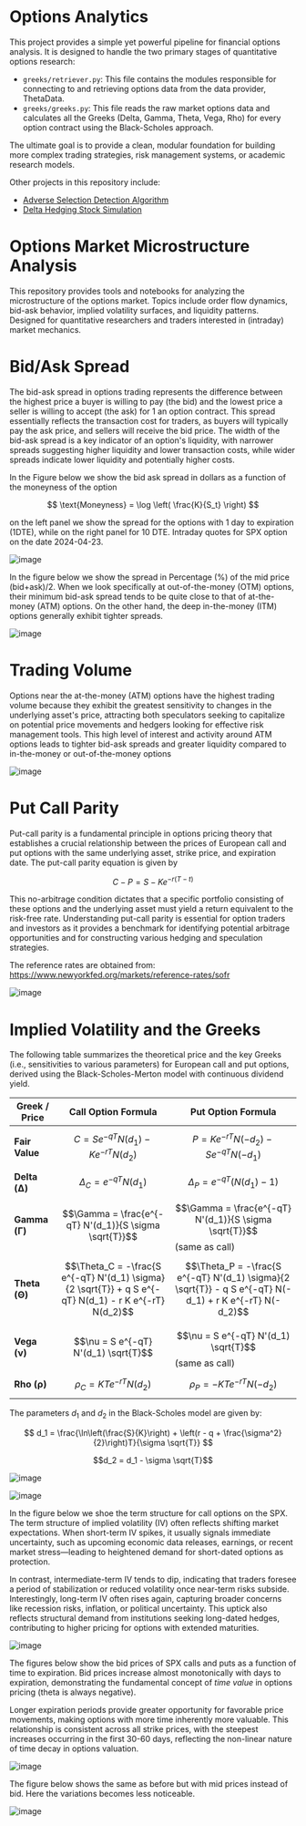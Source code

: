 # Options Analytics

This project provides a simple yet powerful pipeline for financial options analysis. It is designed to handle the two primary stages of quantitative options research:
- `greeks/retriever.py`: This file contains the modules responsible for connecting to and retrieving options data from the data provider, ThetaData.
- `greeks/greeks.py`: This file reads the raw market options data and calculates all the Greeks (Delta, Gamma, Theta, Vega, Rho) for every option contract using the Black-Scholes approach.

The ultimate goal is to provide a clean, modular foundation for building more complex trading strategies, risk management systems, or academic research models.

Other projects in this repository include:
- [Adverse Selection Detection Algorithm](https://github.com/alexisdpc/Options-Analytics/tree/main/adverse-selection)
- [Delta Hedging Stock Simulation](https://github.com/alexisdpc/Options-Analytics/tree/main/delta-hedge-dashboard)

# Options Market Microstructure Analysis

This repository provides tools and notebooks for analyzing the microstructure of the options market. Topics include order flow dynamics, bid-ask behavior, implied volatility surfaces, and liquidity patterns. Designed for quantitative researchers and traders interested in (intraday) market mechanics.

# Bid/Ask Spread

The bid-ask spread in options trading represents the difference between the highest price a buyer is willing to pay (the bid) and the lowest price a seller is willing to accept (the ask) for 1  an option contract. This spread essentially reflects the transaction cost for traders, as buyers will typically pay the ask price, and sellers will receive the bid price. The width of the bid-ask spread is a key indicator of an option's liquidity, with narrower spreads suggesting higher liquidity and lower transaction costs, while wider spreads indicate lower liquidity and potentially higher costs. 

In the Figure below we show the bid ask spread in dollars as a function of the moneyness of the option

$$ \text{Moneyness} = \log \left( \frac{K}{S_t} \right) $$ 

on the left panel we show the spread for the options with 1 day to expiration (1DTE), while on the right panel for 10 DTE. Intraday quotes for SPX option on the date 2024-04-23.

![image](https://github.com/user-attachments/assets/84c4a485-aa16-4fee-93db-ccd09fc25e57)


In the figure below we show the spread in Percentage (%) of the mid price (bid+ask)/2.  When we look specifically at out-of-the-money (OTM) options, their minimum bid-ask spread tends to be quite close to that of at-the-money (ATM) options. On the other hand, the deep in-the-money (ITM) options generally exhibit tighter spreads.

![image](https://github.com/user-attachments/assets/88dfc7cc-e8fa-4419-b657-935988c2393e)


# Trading Volume

Options near the at-the-money (ATM) options have the highest trading volume because they exhibit the greatest sensitivity to changes in the underlying asset's price, attracting both speculators seeking to capitalize on potential price movements and hedgers looking for effective risk management tools. This high level of interest and activity around ATM options leads to tighter bid-ask spreads and greater liquidity compared to in-the-money or out-of-the-money options

![image](https://github.com/user-attachments/assets/179347c1-726c-499e-a268-0731b3f7bdc2)


# Put Call Parity

Put-call parity is a fundamental principle in options pricing theory that establishes a crucial relationship between the prices of European call and put options with the same underlying asset, strike price, and expiration  date. The put-call parity equation is given by

$$ C - P = S - K e^{-r(T-t)}$$

This no-arbitrage condition dictates that a specific portfolio consisting of these options and the underlying asset must yield a return equivalent to the risk-free rate. Understanding put-call parity is essential for option traders and investors as it provides a benchmark for identifying potential arbitrage opportunities and for constructing various hedging and speculation strategies.

The reference rates are obtained from:
https://www.newyorkfed.org/markets/reference-rates/sofr

![image](https://github.com/user-attachments/assets/4b5081b9-8029-4f20-9fc9-2839a8501a3d)


# Implied Volatility and the Greeks

The following table summarizes the theoretical price and the key Greeks (i.e., sensitivities to various parameters) for European call and put options, derived using the Black-Scholes-Merton model with continuous dividend yield.

| Greek / Price | Call Option Formula                                                                                 | Put Option Formula                                                                                  |
|---------------|------------------------------------------------------------------------------------------------------|------------------------------------------------------------------------------------------------------|
| **Fair Value**| $$C = S e^{-qT} N(d_1) - K e^{-rT} N(d_2)$$                                                           | $$P = K e^{-rT} N(-d_2) - S e^{-qT} N(-d_1)$$                                                         |
| **Delta (Δ)** | $$\Delta_C = e^{-qT} N(d_1)$$                                                                         | $$\Delta_P = e^{-qT} (N(d_1) - 1)$$                                                                   |
| **Gamma (Γ)** | $$\Gamma = \frac{e^{-qT} N'(d_1)}{S \sigma \sqrt{T}}$$                                                | $$\Gamma = \frac{e^{-qT} N'(d_1)}{S \sigma \sqrt{T}}$$ (same as call)                               |
| **Theta (Θ)** | $$\Theta_C = -\frac{S e^{-qT} N'(d_1) \sigma}{2 \sqrt{T}} + q S e^{-qT} N(d_1) - r K e^{-rT} N(d_2)$$ | $$\Theta_P = -\frac{S e^{-qT} N'(d_1) \sigma}{2 \sqrt{T}} - q S e^{-qT} N(-d_1) + r K e^{-rT} N(-d_2)$$ |
| **Vega (ν)**  | $$\nu = S e^{-qT} N'(d_1) \sqrt{T}$$                                                                  | $$\nu = S e^{-qT} N'(d_1) \sqrt{T}$$ (same as call)                                                 |
| **Rho (ρ)**   | $$\rho_C = K T e^{-rT} N(d_2)$$                                                                       | $$\rho_P = -K T e^{-rT} N(-d_2)$$                                                                    |

The parameters $d_1$ and $d_2$ in the Black-Scholes model are given by:

$$ d_1 = \frac{\ln\left(\frac{S}{K}\right) + \left(r - q + \frac{\sigma^2}{2}\right)T}{\sigma \sqrt{T}} $$

$$d_2 = d_1 - \sigma \sqrt{T}$$


![image](https://github.com/user-attachments/assets/54bd1ba2-d214-43b3-8996-adf44990855d)

![image](https://github.com/user-attachments/assets/07ecff2b-730e-416f-a1f3-76e260174ac6)


In the figure below we shoe the term structure for call options on the SPX. The term structure of implied volatility (IV) often reflects shifting market expectations. When short-term IV spikes, it usually signals immediate uncertainty, such as upcoming economic data releases, earnings, or recent market stress—leading to heightened demand for short-dated options as protection. 

In contrast, intermediate-term IV tends to dip, indicating that traders foresee a period of stabilization or reduced volatility once near-term risks subside. Interestingly, long-term IV often rises again, capturing broader concerns like recession risks, inflation, or political uncertainty. This uptick also reflects structural demand from institutions seeking long-dated hedges, contributing to higher pricing for options with extended maturities.


![image](https://github.com/user-attachments/assets/71727c98-afda-4007-801c-01cd32b013e7)

The figures below show the bid prices of SPX calls and puts as a function of time to expiration. Bid prices increase almost monotonically with days to expiration, demonstrating the fundamental concept of *time value* in options pricing (theta is always negative). 

Longer expiration periods provide greater opportunity for favorable price movements, making options with more time inherently more valuable. This relationship is consistent across all strike prices, with the steepest increases occurring in the first 30-60 days, reflecting the non-linear nature of time decay in options valuation.

![image](https://github.com/user-attachments/assets/80037d55-a58c-4c99-a6d0-2a9ea19508fa)

The figure below shows the same as before but with mid prices instead of bid. Here the variations becomes less noticeable.

![image](https://github.com/user-attachments/assets/d8543cbc-43d9-46a8-aec3-9fec0f85e3f1)








